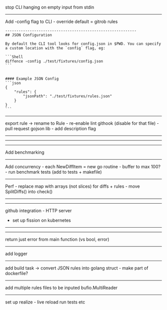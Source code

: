 stop CLI hanging on empty input from stdin

-----------------------------------------------------------

Add -config flag to CLI
	- override default = gitrob rules

	-----------------------------------------------------------
	## JSON Configuration

	By default the CLI tool looks for config.json in $PWD. You can specify a custom location with the `config` flag, eg:

	```Shell
	diffence -config ./test/fixtures/config.json
	```


	#### Example JSON Config
	```json
	{
		"rules": {
			"jsonPath": "./test/fixtures/rules.json"
		}
	}
	```


-----------------------------------------------------------

export rule
	-> rename to Rule
	- re-enable lint githook (disable for that file)
	- pull request gojson lib - add description flag

-----------------------------------------------------------


-----------------------------------------------------------
-----------------------------------------------------------
Add benchmarking

-----------------------------------------------------------
Add concurrency
	- each NewDiffItem = new go routine
	- buffer to max 100?
		- run benchmark tests (add to tests + makefile)

-----------------------------------------------------------
Perf
	- replace map with arrays (not slices) for diffs + rules
	- move SplitDiffs() into check()




-----------------------------------------------------------
-----------------------------------------------------------
github integration - HTTP server
- set up fission on kubernetes

-----------------------------------------------------------
-----------------------------------------------------------

return just error from main function (vs bool, error)

-----------------------------------------------------------

add logger

-----------------------------------------------------------
add build task -> convert JSON rules into golang struct
	- make part of dockerfile?

-----------------------------------------------------------
add multiple rules files to be inputed
	bufio.MultiReader

-----------------------------------------------------------
set up realize - live reload run tests etc
